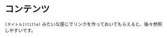 <!-- TITLE: サーバー関連 -->
<!-- SUBTITLE: サーバー関連のあれこれ -->

# コンテンツ
`[タイトル](title)` みたいな感じでリンクを作っておいてもらえると、後々参照しやすいです。